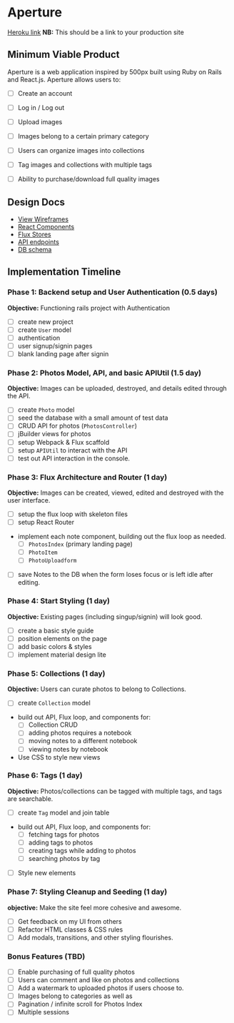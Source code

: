 # Aperture

[Heroku link][heroku] **NB:** This should be a link to your production site

[heroku]: http://www.herokuapp.com

## Minimum Viable Product

Aperture is a web application inspired by 500px built using Ruby on Rails
and React.js. Aperture allows users to:

- [ ] Create an account
- [ ] Log in / Log out
- [ ] Upload images
- [ ] Images belong to a certain primary category
- [ ] Users can organize images into collections
- [ ] Tag images and collections with multiple tags
- [ ] Ability to purchase/download full quality images


## Design Docs
* [View Wireframes][views]
* [React Components][components]
* [Flux Stores][stores]
* [API endpoints][api-endpoints]
* [DB schema][schema]

[views]: ./docs/views.md
[components]: ./docs/components.md
[stores]: ./docs/stores.md
[api-endpoints]: ./docs/api-endpoints.md
[schema]: ./docs/schema.md

## Implementation Timeline

### Phase 1: Backend setup and User Authentication (0.5 days)

**Objective:** Functioning rails project with Authentication

- [ ] create new project
- [ ] create `User` model
- [ ] authentication
- [ ] user signup/signin pages
- [ ] blank landing page after signin

### Phase 2: Photos Model, API, and basic APIUtil (1.5 day)

**Objective:** Images can be uploaded, destroyed, and details edited through
the API.

- [ ] create `Photo` model
- [ ] seed the database with a small amount of test data
- [ ] CRUD API for photos (`PhotosController`)
- [ ] jBuilder views for photos
- [ ] setup Webpack & Flux scaffold
- [ ] setup `APIUtil` to interact with the API
- [ ] test out API interaction in the console.

### Phase 3: Flux Architecture and Router (1 day)

**Objective:** Images can be created, viewed, edited and destroyed with the
user interface.

- [ ] setup the flux loop with skeleton files
- [ ] setup React Router
- implement each note component, building out the flux loop as needed.
  - [ ] `PhotosIndex` (primary landing page)
  - [ ] `PhotoItem`
  - [ ] `PhotoUploadform`
- [ ] save Notes to the DB when the form loses focus or is left idle
  after editing.

### Phase 4: Start Styling (1 day)

**Objective:** Existing pages (including singup/signin) will look good.

- [ ] create a basic style guide
- [ ] position elements on the page
- [ ] add basic colors & styles
- [ ] implement material design lite

### Phase 5: Collections (1 day)

**Objective:** Users can curate photos to belong to Collections.

- [ ] create `Collection` model
- build out API, Flux loop, and components for:
  - [ ] Collection CRUD
  - [ ] adding photos requires a notebook
  - [ ] moving notes to a different notebook
  - [ ] viewing notes by notebook
- Use CSS to style new views


### Phase 6: Tags (1 day)

**Objective:** Photos/collections can be tagged with multiple tags, and tags are searchable.

- [ ] create `Tag` model and join table
- build out API, Flux loop, and components for:
  - [ ] fetching tags for photos
  - [ ] adding tags to photos
  - [ ] creating tags while adding to photos
  - [ ] searching photos by tag
- [ ] Style new elements


### Phase 7: Styling Cleanup and Seeding (1 day)

**objective:** Make the site feel more cohesive and awesome.

- [ ] Get feedback on my UI from others
- [ ] Refactor HTML classes & CSS rules
- [ ] Add modals, transitions, and other styling flourishes.

### Bonus Features (TBD)

- [ ] Enable purchasing of full quality photos
- [ ] Users can comment and like on photos and collections
- [ ] Add a watermark to uploaded photos if users choose to.
- [ ] Images belong to categories as well as
- [ ] Pagination / infinite scroll for Photos Index
- [ ] Multiple sessions

[phase-one]: ./docs/phases/phase1.md
[phase-two]: ./docs/phases/phase2.md
[phase-three]: ./docs/phases/phase3.md
[phase-four]: ./docs/phases/phase4.md
[phase-five]: ./docs/phases/phase5.md
